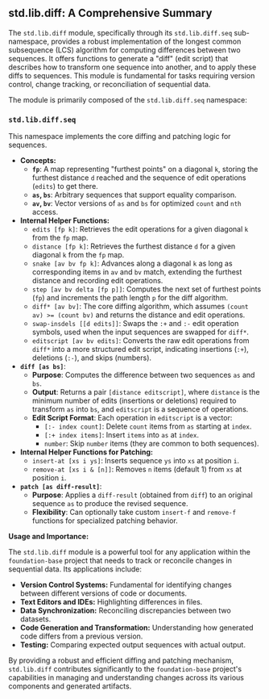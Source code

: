 ## std.lib.diff: A Comprehensive Summary

The `std.lib.diff` module, specifically through its `std.lib.diff.seq` sub-namespace, provides a robust implementation of the longest common subsequence (LCS) algorithm for computing differences between two sequences. It offers functions to generate a "diff" (edit script) that describes how to transform one sequence into another, and to apply these diffs to sequences. This module is fundamental for tasks requiring version control, change tracking, or reconciliation of sequential data.

The module is primarily composed of the `std.lib.diff.seq` namespace:

### `std.lib.diff.seq`

This namespace implements the core diffing and patching logic for sequences.

*   **Concepts:**
    *   **`fp`**: A map representing "furthest points" on a diagonal `k`, storing the furthest distance `d` reached and the sequence of edit operations (`edits`) to get there.
    *   **`as`, `bs`**: Arbitrary sequences that support equality comparison.
    *   **`av`, `bv`**: Vector versions of `as` and `bs` for optimized `count` and `nth` access.
*   **Internal Helper Functions:**
    *   `edits [fp k]`: Retrieves the edit operations for a given diagonal `k` from the `fp` map.
    *   `distance [fp k]`: Retrieves the furthest distance `d` for a given diagonal `k` from the `fp` map.
    *   `snake [av bv fp k]`: Advances along a diagonal `k` as long as corresponding items in `av` and `bv` match, extending the furthest distance and recording edit operations.
    *   `step [av bv delta [fp p]]`: Computes the next set of furthest points (`fp`) and increments the path length `p` for the diff algorithm.
    *   `diff* [av bv]`: The core diffing algorithm, which assumes `(count av) >= (count bv)` and returns the distance and edit operations.
    *   `swap-insdels [[d edits]]`: Swaps the `:+` and `:-` edit operation symbols, used when the input sequences are swapped for `diff*`.
    *   `editscript [av bv edits]`: Converts the raw edit operations from `diff*` into a more structured edit script, indicating insertions (`:+`), deletions (`:-`), and skips (numbers).
*   **`diff [as bs]`**:
    *   **Purpose**: Computes the difference between two sequences `as` and `bs`.
    *   **Output**: Returns a pair `[distance editscript]`, where `distance` is the minimum number of edits (insertions or deletions) required to transform `as` into `bs`, and `editscript` is a sequence of operations.
    *   **Edit Script Format**: Each operation in `editscript` is a vector:
        *   `[:- index count]`: Delete `count` items from `as` starting at `index`.
        *   `[:+ index items]`: Insert `items` into `as` at `index`.
        *   `number`: Skip `number` items (they are common to both sequences).
*   **Internal Helper Functions for Patching:**
    *   `insert-at [xs i ys]`: Inserts sequence `ys` into `xs` at position `i`.
    *   `remove-at [xs i & [n]]`: Removes `n` items (default 1) from `xs` at position `i`.
*   **`patch [as diff-result]`**:
    *   **Purpose**: Applies a `diff-result` (obtained from `diff`) to an original sequence `as` to produce the revised sequence.
    *   **Flexibility**: Can optionally take custom `insert-f` and `remove-f` functions for specialized patching behavior.

**Usage and Importance:**

The `std.lib.diff` module is a powerful tool for any application within the `foundation-base` project that needs to track or reconcile changes in sequential data. Its applications include:

*   **Version Control Systems:** Fundamental for identifying changes between different versions of code or documents.
*   **Text Editors and IDEs:** Highlighting differences in files.
*   **Data Synchronization:** Reconciling discrepancies between two datasets.
*   **Code Generation and Transformation:** Understanding how generated code differs from a previous version.
*   **Testing:** Comparing expected output sequences with actual output.

By providing a robust and efficient diffing and patching mechanism, `std.lib.diff` contributes significantly to the `foundation-base` project's capabilities in managing and understanding changes across its various components and generated artifacts.
